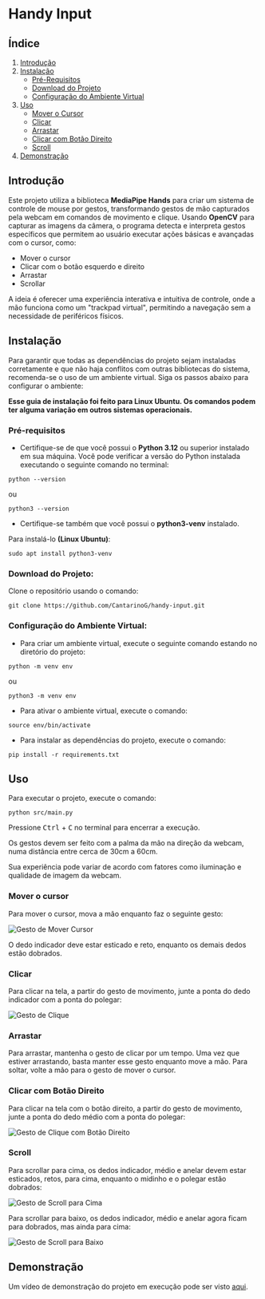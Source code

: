 # Handy Input

## Índice
1. [Introdução](#introdução)
2. [Instalação](#instalação)
    - [Pré-Requisitos](#pré-requisitos)
    - [Download do Projeto](#download-do-projeto)
    - [Configuração do Ambiente Virtual](#configuração-do-ambiente-virtual)
3. [Uso](#uso)
    - [Mover o Cursor](#mover-o-cursor)
    - [Clicar](#clicar)
    - [Arrastar](#arrastar)
    - [Clicar com Botão Direito](#clicar-com-botão-direito)
    - [Scroll](#scroll)
4. [Demonstração](#demonstração)

## Introdução

Este projeto utiliza a biblioteca **MediaPipe Hands** para criar um sistema de controle de mouse por gestos, transformando gestos de mão capturados pela webcam em comandos de movimento e clique. Usando **OpenCV** para capturar as imagens da câmera, o programa detecta e interpreta gestos específicos que permitem ao usuário executar ações básicas e avançadas com o cursor, como:

* Mover o cursor
* Clicar com o botão esquerdo e direito
* Arrastar
* Scrollar

A ideia é oferecer uma experiência interativa e intuitiva de controle, onde a mão funciona como um "trackpad virtual", permitindo a navegação sem a necessidade de periféricos físicos.

## Instalação

Para garantir que todas as dependências do projeto sejam instaladas corretamente e que não haja conflitos com outras bibliotecas do sistema, recomenda-se o uso de um ambiente virtual. Siga os passos abaixo para configurar o ambiente:

**Esse guia de instalação foi feito para Linux Ubuntu. Os comandos podem ter alguma variação em outros sistemas operacionais.**

### Pré-requisitos

* Certifique-se de que você possui o **Python 3.12** ou superior instalado em sua máquina. Você pode verificar a versão do Python instalada executando o seguinte comando no terminal:

```
python --version
```

ou

```
python3 --version
```

* Certifique-se também que você possui o **python3-venv** instalado.

Para instalá-lo **(Linux Ubuntu)**:

```
sudo apt install python3-venv
```

### Download do Projeto:

Clone o repositório usando o comando:

```
git clone https://github.com/CantarinoG/handy-input.git
```

### Configuração do Ambiente Virtual:

* Para criar um ambiente virtual, execute o seguinte comando estando no diretório do projeto:

```
python -m venv env
```

ou

```
python3 -m venv env
```

* Para ativar o ambiente virtual, execute o comando:

```
source env/bin/activate
```

* Para instalar as dependências do projeto, execute o comando:

```
pip install -r requirements.txt
```

## Uso

Para executar o projeto, execute o comando:

```
python src/main.py
```

Pressione <kbd>Ctrl</kbd> + <kbd>C</kbd> no terminal para encerrar a execução.

Os gestos devem ser feito com a palma da mão na direção da webcam, numa distância entre cerca de 30cm a 60cm.

Sua experiência pode variar de acordo com fatores como iluminação e qualidade de imagem da webcam.

### Mover o cursor

Para mover o cursor, mova a mão enquanto faz o seguinte gesto:

![Gesto de Mover Cursor](docs/move_cursor.png)

O dedo indicador deve estar esticado e reto, enquanto os demais dedos estão dobrados.

### Clicar

Para clicar na tela, a partir do gesto de movimento, junte a ponta do dedo indicador com a ponta do polegar:

![Gesto de Clique](docs/click.png)

### Arrastar

Para arrastar, mantenha o gesto de clicar por um tempo. Uma vez que estiver arrastando, basta manter esse gesto enquanto move a mão. Para soltar, volte a mão para o gesto de mover o cursor.

### Clicar com Botão Direito

Para clicar na tela com o botão direito, a partir do gesto de movimento, junte a ponta do dedo médio com a ponta do polegar:

![Gesto de Clique com Botão Direito](docs/right_click.png)

### Scroll

Para scrollar para cima, os dedos indicador, médio e anelar devem estar esticados, retos, para cima, enquanto o midinho e o polegar estão dobrados:

![Gesto de Scroll para Cima](docs/scroll_up.png)

Para scrollar para baixo, os dedos indicador, médio e anelar agora ficam para dobrados, mas ainda para cima:

![Gesto de Scroll para Baixo](docs/scroll_down.png)

## Demonstração

Um vídeo de demonstração do projeto em execução pode ser visto [aqui](./docs/demo.mp4).